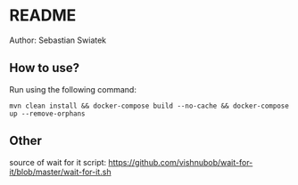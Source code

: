 # README
Author: Sebastian Swiatek
## How to use?
Run using the following command: 

    mvn clean install && docker-compose build --no-cache && docker-compose up --remove-orphans

## Other
source of wait for it script:
https://github.com/vishnubob/wait-for-it/blob/master/wait-for-it.sh
